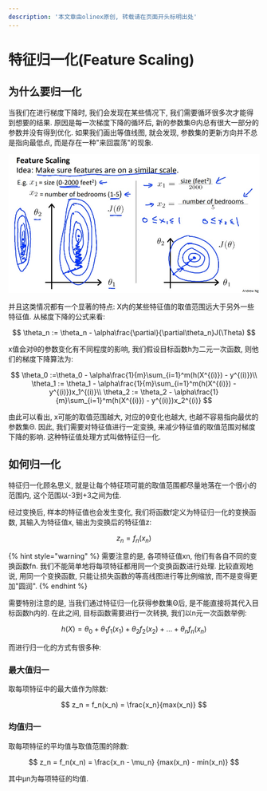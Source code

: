 ```yaml
---
description: '本文章由olinex原创, 转载请在页面开头标明出处'
---
```


# 特征归一化\(Feature Scaling\)

## 为什么要归一化

当我们在进行梯度下降时, 我们会发现在某些情况下, 我们需要循环很多次才能得到想要的结果. 原因是每一次梯度下降的循环后, 新的参数集Θ内总有很大一部分的参数并没有得到优化. 如果我们画出等值线图, 就会发现, 参数集的更新方向并不总是指向最低点, 而是存在一种"来回震荡"的现象.

![&#x6765;&#x81EA;Andrew Ng&#x6559;&#x6388;&#x7684;PPT](../../../.gitbook/assets/ahr0cdovl2ltzy5ibg9nlmnzzg4ubmv0lziwmtcwnzezmtq0mdi1mdqx.jpeg)

并且这类情况都有一个显著的特点: X内的某些特征值的取值范围远大于另外一些特征值. 从梯度下降的公式来看:

$$
\theta_n := \theta_n - \alpha\frac{\partial}{\partial\theta_n}J(\Theta)
$$

x值会对θ的参数变化有不同程度的影响, 我们假设目标函数h为二元一次函数, 则他们的梯度下降算法为:

$$
\theta_0 :=\theta_0 - \alpha\frac{1}{m}\sum_{i=1}^m(h(X^{(i)}) - y^{(i)})\\
\theta_1 := \theta_1 - \alpha\frac{1}{m}\sum_{i=1}^m(h(X^{(i)}) - y^{(i)})x_1^{(i)}\\
\theta_2 := \theta_2 - \alpha\frac{1}{m}\sum_{i=1}^m(h(X^{(i)}) - y^{(i)})x_2^{(i)}
$$

由此可以看出, x可能的取值范围越大, 对应的θ变化也越大, 也越不容易指向最优的参数集Θ. 因此, 我们需要对特征值进行一定变换, 来减少特征值的取值范围对梯度下降的影响. 这种特征值处理方式叫做特征归一化.

## 如何归一化

特征归一化顾名思义, 就是让每个特征项可能的取值范围都尽量地落在一个很小的范围内, 这个范围以-3到+3之间为佳.

经过变换后, 样本的特征值也会发生变化, 我们将函数f定义为特征归一化的变换函数, 其输入为特征值x, 输出为变换后的特征值z:

$$
z_n = f_n(x_n)
$$

{% hint style="warning" %}
需要注意的是, 各项特征值xn, 他们有各自不同的变换函数fn. 我们不能简单地将每项特征都用同一个变换函数进行处理. 比较直观地说, 用同一个变换函数, 只能让损失函数的等高线图进行等比例缩放, 而不是变得更加"圆润".
{% endhint %}

需要特别注意的是, 当我们通过特征归一化获得参数集Θ后, 是不能直接将其代入目标函数h内的. 在此之间, 目标函数需要进行一次转换, 我们以n元一次函数举例:

$$
h(X) = \theta_0 + 
\theta_1f_1(x_1) + 
\theta_2f_2(x_2) +
... +
 \theta_nf_n(x_n)
$$

而进行归一化的方式有很多种:

### 最大值归一

取每项特征中的最大值作为除数:

$$
z_n = f_n(x_n) = \frac{x_n}{max(x_n)}
$$



### 均值归一

取每项特征的平均值与取值范围的除数:

$$
z_n = f_n(x_n) = \frac{x_n - \mu_n}
{max(x_n) - min(x_n)}
$$

其中μn为每项特征的均值.

